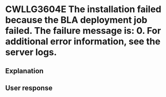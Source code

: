 # CWLLG3604E The installation failed because the BLA deployment job failed. The failure message is: 0. For additional error information, see the server logs.

## Explanation

## User response